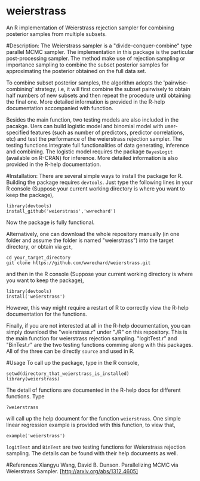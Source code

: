 weierstrass
===========

An R implementation of Weierstrass rejection sampler for combining posterior samples from multiple subsets.

#Description: 
The Weierstrass sampler is a "divide-conquer-combine" type parallel MCMC sampler. The implementation in this package is the particular post-processing sampler. The method make use of rejection sampling or importance sampling to combine the subset posterior samples for approximating the posterior obtained on the full data set.

To combine subset posterior samples, the algorithm adopts the 'pairwise-combining' strategy, i.e, it will first combine the subset pairwisely to obtain half numbers of new subsets and then repeat the procedure until obtaining the final one. More detailed information is provided in the R-help documentation accompanied with function.

Besides the main function, two testing models are also included in the pacakge. Uers can build logistic model and binomial model with user-specified features (such as number of predictors, predictor correlations, etc) and test the performance of the weierstrass rejection sampler. The testing functions integrate full functionalities of data generating, inference and combining. The logistic model requires the package `BayesLogit` (available on R-CRAN) for inference. More detailed information is also provided in the R-help documentation.

#Installation:
There are several simple ways to install the package for R. Building the package requires `devtools`. Just type the following lines in your R console (Suppose your current working directory is where you want to keep the package),
```
library(devtools)
install_github('weierstrass','wwrechard')
```
Now the package is fully functional.

Alternatively, one can download the whole repository manually (in one folder and assume the folder is named "weierstrass") into the target directory, or obtain via `git`,
```
cd your_target_directory
git clone https://github.com/wwrechard/weierstrass.git
```
and then in the R console (Suppose your current working directory is where you want to keep the package),
```
library(devtools)
install('weierstrass')
```
However, this way might require a restart of R to correctly view the R-help documentation for the functions.

Finally, if you are not interested at all in the R-help documentation, you can simply download the "weierstrass.r" under "./R" on this repository. This is the main function for weierstrass rejection sampling. "logitTest.r" and "BinTest.r" are the two testing functions comming along with this packages. All of the three can be directly `source` and used in R.

#Usage
To call up the package, type in the R console,
```
setwd(directory_that_weierstrass_is_installed)
library(weierstrass)
```
The detail of functions are documented in the R-help docs for different functions. Type
```
?weierstrass
```
will call up the help document for the function `weierstrass`. One simple linear regression example is provided with this function, to view that,
```
example('weierstrass')
```
`logitTest` and `BinTest` are two testing functions for Weierstrass rejection sampling. The details can be found with their help documents as well.

#References
Xiangyu Wang, David B. Dunson. Parallelizing MCMC via Weierstrass Sampler. [http://arxiv.org/abs/1312.4605]
